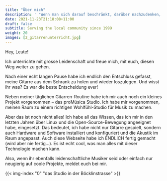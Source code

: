 ```yaml
---
title: "Über mich"
description: ' "Wenn man sich darauf beschränkt, darüber nachzudenken, was getan werden muss, verliert man die Möglichkeit, es zu tun." Shinichi Suzuki '
date: 2021-11-23T21:18:08+11:00
draft: false
subtitle: Serving the local community since 1999
weight: 20
images: [2_gitarrenunterricht.jpg]
---
```


Hey, Leute!

Ich unterrichte mit grosse Leidenschaft und freue mich, mit euch, diesen Weg weiter zu gehen.

Nach einer echt langen Pause habe ich endlich den Entschluss gefasst, meine Gitarre aus dem Schrank zu holen und wieder loszulegen. Und wisst ihr was? Es war die beste Entscheidung ever!

Neben meiner täglichen Gitarren-Routine habe ich mir auch noch ein kleines Projekt vorgenommen – das proMúsica Studio. Ich habe mir vorgenommen, meinen Raum zu einem richtigen Wohlfühl-Studio für Musik zu machen.

Aber das ist noch nicht alles! Ich habe all das Wissen, das ich mir in den letzten Jahren über Linux und die Open-Source-Bewegung angeeignet habe, eingesetzt. Das bedeutet, ich habe nicht nur Gitarre gespielt, sondern auch Hardware und Software installiert und konfiguriert und die Akustik im Raum angepasst. Auch diese Webseite habe ich ENDLICH fertig gemacht (wird aber nie fertig...). Es ist echt cool, was man alles mit dieser Technologie machen kann.

Also, wenn ihr ebenfalls leidenschaftliche Musiker seid oder einfach nur neugierig auf coole Projekte, meldet euch bei mir.

{{< img-index "0" "das Studio in der Böcklinstrasse" >}}
